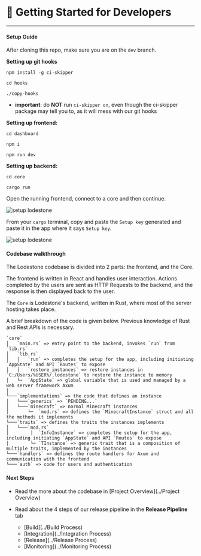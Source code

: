 # 🚀 Getting Started for Developers 
---

#### Setup Guide  

After cloning this repo, make sure you are on the `dev` branch.

**Setting up git hooks**

`npm install -g ci-skipper`   

`cd hooks `   

`./copy-hooks`    

- **important**: do **NOT** run `ci-skipper on`, even though the ci-skipper package may tell you to, as it will mess with our git hooks

**Setting up frontend:**

`cd dashboard`

`npm i`

`npm run dev`

**Setting up backend:**

`cd core`

`cargo run`

Open the running frontend, connect to a core and then continue.

![setup lodestone](https://i.imgur.com/LZpvmyC.jpg)

From your `cargo` terminal, copy and paste the `Setup key` generated and paste it in the app where it says `Setup key`.

![setup lodestone](https://i.imgur.com/tt9jeos.jpg)

#### Codebase walkthrough

The Lodestone codebase is divided into 2 parts: the frontend, and the Core.

The frontend is written in React and handles user interaction. Actions completed by the users are sent as HTTP Requests to the backend, and the response is then displayed back to the user.

The `Core` is Lodestone's backend, written in Rust, where most of the server hosting takes place.

A brief breakdown of the code is given below. Previous knowledge of Rust and Rest APIs is necessary.

```
`core`
│   `main.rs` => entry point to the backend, invokes `run` from `lib.rs`
│   `lib.rs`    
│   │   `run` => completes the setup for the app, including initiating `AppState` and API `Routes` to expose
│   │   `restore_instances` => restore instances in `C:/Users/%USER%/.lodestone` to restore the instance to memory
│   └─  `AppState` => global variable that is used and managed by a web server framework Axum
│
└───`implementations` => the code that defines an instance
│   └───`generics` => `PENDING...`
│   └───`minecraft` => normal Minecraft instances
│       └─  `mod.rs` => defines the `MinecraftInstance` struct and all the methods it implements
└───`traits` => defines the traits the instances implements
│   └───`mod.rs`
│        │  `InfoInstance` => completes the setup for the app, including initiating `AppState` and API `Routes` to expose
│        └─ `TInstance` => generic trait that is a composition of multiple traits, implemented by the instances 
└───`handlers` => defines the route handlers for Axum and communication with the frontend
└───`auth` => code for users and authentication
```

#### Next Steps

* Read the more about the codebase
in [Project Overview](../Project Overview)

* Read about the 4 steps of our release pipeline in the **Release Pipeline** tab
    * [Build](../Build Process)
    * [Integration](../Integration Process)
    * [Release](../Release Process)
    * [Monitoring](../Monitoring Process)